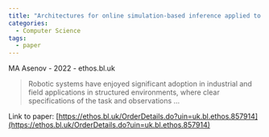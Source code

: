 ```yaml
---
title: "Architectures for online simulation-based inference applied to robot motion planning"
categories:
  - Computer Science
tags:
  - paper
---
```

MA Asenov - 2022 - ethos.bl.uk



>Robotic systems have enjoyed significant adoption in industrial and field applications in structured environments, where clear specifications of the task and observations …

Link to paper: [https://ethos.bl.uk/OrderDetails.do?uin=uk.bl.ethos.857914](https://ethos.bl.uk/OrderDetails.do?uin=uk.bl.ethos.857914)
